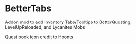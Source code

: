 BetterTabs
============

Addon mod to add inventory Tabs/Tooltips to BetterQuesting, LevelUpReloaded, and Lycanites Mobs

Quest book icon credit to Hoonts
